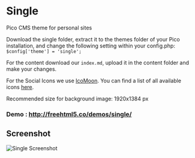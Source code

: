# Single
Pico CMS theme for personal sites

Download the single folder, extract it to the themes folder of your Pico installation, and change the following setting within your config.php:
`$config['theme'] = 'single';`

For the content download our `index.md`, upload it in the content folder and make your changes.

For the Social Icons we use [IcoMoon](https://icomoon.io/).  You can find a list of all available icons [here](https://icomoon.io/#preview-free).

Recommended size for background image: 1920x1384 px

### Demo : http://freehtml5.co/demos/single/

## Screenshot

![Single Screenshot](http://img15.hostingpics.net/pics/620484singlescreenshot.jpg)
